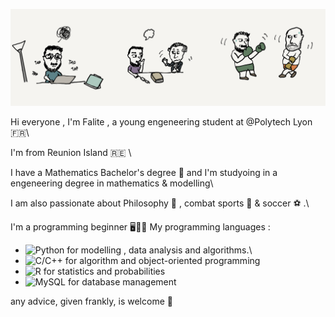 ![bannière](IMG_2486.png)

Hi everyone , I'm Falite , a young engeneering student at @Polytech Lyon 🇫🇷\

I'm from Reunion Island 🇷🇪 \

I have a Mathematics Bachelor's degree 🧮 and I'm studyoing in a engeneering degree in mathematics & modelling\

I am also passionate about Philosophy 🧠 , combat sports 🥊 & soccer ⚽️ .\

I'm a programming beginner 🖥️👨‍💻
My programming languages : 
- ![Python](https://img.shields.io/badge/Python-20232A?style=for-the-badge&logo=python&logoColor=3776AB) for modelling , data analysis and algorithms.\
- ![C/C++](https://img.shields.io/badge/C++-20232A?style=for-the-badge&logo=c%2B%2B&logoColor=00599C)  for algorithm and object-oriented programming
- ![R](https://img.shields.io/badge/R-20232A?style=for-the-badge&logo=c%2B%2B&logoColor=00599C)      for statistics and probabilities
- ![MySQL](https://img.shields.io/badge/MySQL-20232A?style=for-the-badge&logo=mysql&logoColor=4479A1)    for database management

any advice, given frankly, is welcome 🙌

<!---
Falite/Falite is a ✨ special ✨ repository because its `README.md` (this file) appears on your GitHub profile.
You can click the Preview link to take a look at your changes.
--->
